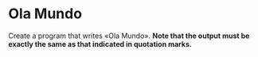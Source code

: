 # Ola Mundo

<p>
	Create a program that writes «Ola Mundo».
	<b>Note that the output must be exactly the same as that indicated in quotation marks.</b>
</p>
